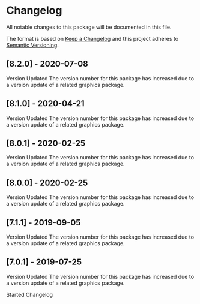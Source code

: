 # Changelog
All notable changes to this package will be documented in this file.

The format is based on [Keep a Changelog](http://keepachangelog.com/en/1.0.0/)
and this project adheres to [Semantic Versioning](http://semver.org/spec/v2.0.0.html).

## [8.2.0] - 2020-07-08

Version Updated
The version number for this package has increased due to a version update of a related graphics package.

## [8.1.0] - 2020-04-21

Version Updated
The version number for this package has increased due to a version update of a related graphics package.

## [8.0.1] - 2020-02-25

Version Updated
The version number for this package has increased due to a version update of a related graphics package.

## [8.0.0] - 2020-02-25

Version Updated
The version number for this package has increased due to a version update of a related graphics package.

## [7.1.1] - 2019-09-05

Version Updated
The version number for this package has increased due to a version update of a related graphics package.

## [7.0.1] - 2019-07-25

Version Updated
The version number for this package has increased due to a version update of a related graphics package.

Started Changelog
